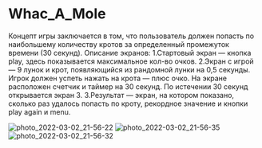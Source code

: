 # Whac_A_Mole
Концепт игры заключается в том, что пользователь должен попасть по наибольшему количеству кротов за определенный промежуток времени (30 секунд).
Описание экранов:
1.Стартовый экран — кнопка play, здесь показывается максимальное кол-во очков.
2.Экран с игрой — 9 лунок и крот, появляющийся из рандомной лунки на 0,5 секунды. Игрок должен успеть нажать на крота — плюс очко. На экране расположен счетчик и таймер на 30 секунд. По истечении 30 секунд открывается экран 3.
3.Результат — экран, на котором показано, сколько раз удалось попасть по кроту, рекордное значение и кнопки play again и menu.

![photo_2022-03-02_21-56-22](https://user-images.githubusercontent.com/16782151/156429384-9f39417a-8c8f-4bda-9618-e4693867640e.jpg)
![photo_2022-03-02_21-56-35](https://user-images.githubusercontent.com/16782151/156429400-12476316-73cc-402b-84d1-dbc3c4c324ec.jpg)
![photo_2022-03-02_21-56-32](https://user-images.githubusercontent.com/16782151/156429409-23089dd1-cecc-4ae8-93c4-b6597e6d4ae5.jpg)

